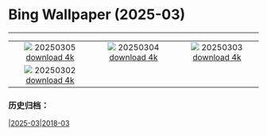 # Bing Wallpaper (2025-03)
**************
| | | |
| :----: | :----: | :----: |
| ![](https://www.bing.com/th?id=OHR.MardiGrasJackson_ROW4486585327_1920x1080.jpg) 20250305 [download 4k](https://www.bing.com/th?id=OHR.MardiGrasJackson_ROW4486585327_UHD.jpg) | ![](https://www.bing.com/th?id=OHR.HornbillPair_ROW3184273725_1920x1080.jpg) 20250304 [download 4k](https://www.bing.com/th?id=OHR.HornbillPair_ROW3184273725_UHD.jpg) | ![](https://www.bing.com/th?id=OHR.EucalyptusForest_ROW3147112022_1920x1080.jpg) 20250303 [download 4k](https://www.bing.com/th?id=OHR.EucalyptusForest_ROW3147112022_UHD.jpg) |
| ![](https://www.bing.com/th?id=OHR.MaligneLakeJasper_ROW3095401066_1920x1080.jpg) 20250302 [download 4k](https://www.bing.com/th?id=OHR.MaligneLakeJasper_ROW3095401066_UHD.jpg) |  |  |

### 历史归档：

|[2025-03](bing/2025-03/2025-03.md)|[2018-03](bing/2018-03/2018-03.md)